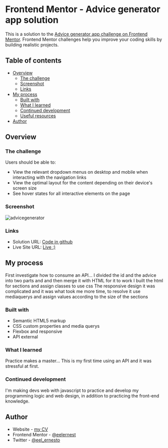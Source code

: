 # Frontend Mentor - Advice generator app solution

This is a solution to the [Advice generator app challenge on Frontend Mentor](https://www.frontendmentor.io/challenges/advice-generator-app-QdUG-13db). Frontend Mentor challenges help you improve your coding skills by building realistic projects.

## Table of contents

- [Overview](#overview)
  - [The challenge](#the-challenge)
  - [Screenshot](#screenshot)
  - [Links](#links)
- [My process](#my-process)
  - [Built with](#built-with)
  - [What I learned](#what-i-learned)
  - [Continued development](#continued-development)
  - [Useful resources](#useful-resources)
- [Author](#author)

## Overview

### The challenge

Users should be able to:

- View the relevant dropdown menus on desktop and mobile when interacting with the navigation links
- View the optimal layout for the content depending on their device's screen size
- See hover states for all interactive elements on the page

### Screenshot

![advicegenerator](https://user-images.githubusercontent.com/74675215/167329084-2dc3c399-318c-4b25-bde2-2ae12bf21e61.png)


### Links

- Solution URL: [Code in github](https://github.com/eelernest/Advice-generator-app)
- Live Site URL: [Live :)](https://eelernest.github.io/Advice-generator-app/)

## My process

First investigate how to consume an API...
I divided the id and the advice into two parts and and then merge it with HTML for it to work
I built the html for sections and assign classes to use css
The responsive design it was complicated and it was what took me more time, to resolve it use mediaquerys and assign values according to the size of the sections


### Built with

- Semantic HTML5 markup
- CSS custom properties and media querys
- Flexbox and responsive
- API external

### What I learned

Practice makes a master... This is my first time using an API and it was stressful at first.

### Continued development

I'm making devs web with javascript to practice and develop my programming logic and web design, in addition to practicing the front-end knowledge.

## Author

- Website - [my CV](https://eelernest.github.io/cv/)
- Frontend Mentor - [@eelernest](https://www.frontendmentor.io/profile/eelernest)
- Twitter - [@eel_ernesto](https://twitter.com/eel_ernesto)
